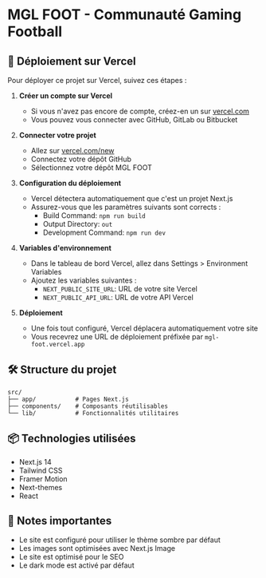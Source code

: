 # MGL FOOT - Communauté Gaming Football

## 🚀 Déploiement sur Vercel

Pour déployer ce projet sur Vercel, suivez ces étapes :

1. **Créer un compte sur Vercel**
   - Si vous n'avez pas encore de compte, créez-en un sur [vercel.com](https://vercel.com)
   - Vous pouvez vous connecter avec GitHub, GitLab ou Bitbucket

2. **Connecter votre projet**
   - Allez sur [vercel.com/new](https://vercel.com/new)
   - Connectez votre dépôt GitHub
   - Sélectionnez votre dépôt MGL FOOT

3. **Configuration du déploiement**
   - Vercel détectera automatiquement que c'est un projet Next.js
   - Assurez-vous que les paramètres suivants sont corrects :
     - Build Command: `npm run build`
     - Output Directory: `out`
     - Development Command: `npm run dev`

4. **Variables d'environnement**
   - Dans le tableau de bord Vercel, allez dans Settings > Environment Variables
   - Ajoutez les variables suivantes :
     - `NEXT_PUBLIC_SITE_URL`: URL de votre site Vercel
     - `NEXT_PUBLIC_API_URL`: URL de votre API Vercel

5. **Déploiement**
   - Une fois tout configuré, Vercel déplacera automatiquement votre site
   - Vous recevrez une URL de déploiement préfixée par `mgl-foot.vercel.app`

## 🛠️ Structure du projet

```
src/
├── app/           # Pages Next.js
├── components/    # Composants réutilisables
└── lib/           # Fonctionnalités utilitaires
```

## 📦 Technologies utilisées

- Next.js 14
- Tailwind CSS
- Framer Motion
- Next-themes
- React

## 📝 Notes importantes

- Le site est configuré pour utiliser le thème sombre par défaut
- Les images sont optimisées avec Next.js Image
- Le site est optimisé pour le SEO
- Le dark mode est activé par défaut

